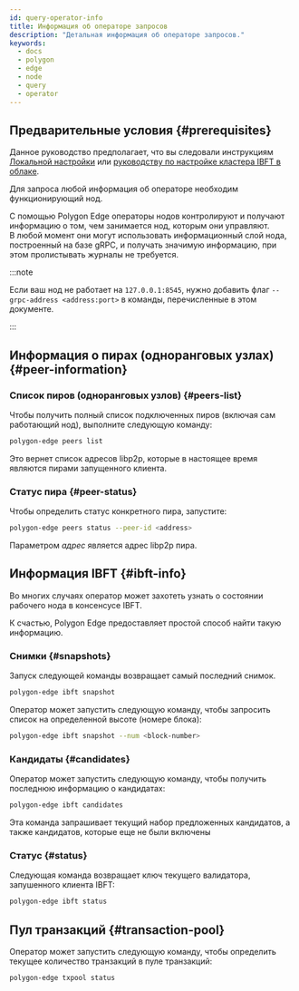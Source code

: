 ```yaml
---
id: query-operator-info
title: Информация об операторе запросов
description: "Детальная информация об операторе запросов."
keywords:
  - docs
  - polygon
  - edge
  - node
  - query
  - operator
---
```


## Предварительные условия {#prerequisites}

Данное руководство предполагает, что вы следовали инструкциям [Локальной настройки](/docs/edge/get-started/set-up-ibft-locally) или [руководству по настройке кластера IBFT в облаке](/docs/edge/get-started/set-up-ibft-on-the-cloud).

Для запроса любой информация об операторе необходим функционирующий нод.

С помощью Polygon Edge операторы нодов контролируют и получают информацию о том, чем занимается нод, которым они управляют.<br /> В любой момент они могут использовать информационный слой нода, построенный на базе gRPC, и получать значимую информацию, при этом пролистывать журналы не требуется.

:::note

Если ваш нод не работает на `127.0.0.1:8545`, нужно добавить флаг `--grpc-address <address:port>` в команды, перечисленные в этом документе.

:::

## Информация о пирах (одноранговых узлах) {#peer-information}

### Список пиров (одноранговых узлов) {#peers-list}

Чтобы получить полный список подключенных пиров (включая сам работающий нод), выполните следующую команду:
````bash
polygon-edge peers list
````

Это вернет список адресов libp2p, которые в настоящее время являются пирами запущенного клиента.

### Статус пира {#peer-status}

Чтобы определить статус конкретного пира, запустите:
````bash
polygon-edge peers status --peer-id <address>
````
Параметром *адрес* является адрес libp2p пира.

## Информация IBFT {#ibft-info}

Во многих случаях оператор может захотеть узнать о состоянии рабочего нода в консенсусе IBFT.

К счастью, Polygon Edge предоставляет простой способ найти такую информацию.

### Снимки {#snapshots}

Запуск следующей команды возвращает самый последний снимок.
````bash
polygon-edge ibft snapshot
````
Оператор может запустить следующую команду, чтобы запросить список на определенной высоте (номере блока):
````bash
polygon-edge ibft snapshot --num <block-number>
````

### Кандидаты {#candidates}

Оператор может запустить следующую команду, чтобы получить последнюю информацию о кандидатах:
````bash
polygon-edge ibft candidates
````
Эта команда запрашивает текущий набор предложенных кандидатов, а также кандидатов, которые еще не были включены

### Статус {#status}

Следующая команда возвращает ключ текущего валидатора, запушенного клиента IBFT:
````bash
polygon-edge ibft status
````

## Пул транзакций {#transaction-pool}

Оператор может запустить следующую команду, чтобы определить текущее количество транзакций в пуле транзакций:
````bash
polygon-edge txpool status
````
